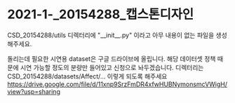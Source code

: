 # 2021-1-_20154288_캡스톤디자인
CSD_20154288/utils 디렉터리에 "\_\_init\_\_.py" 이라고 아무 내용이 없는 파일을 생성해주세요. 

돌리는데 필요한 시연용 dataset은 구글 드라이브에 올립니다. 해당 데이터셋 정책 때문에 시연 가능할 정도의 분량만 들어있고 신청으로 놔두겠습니다.
디렉터리는 CSD_20154288/datasets/Affect/... 이렇게 되도록 해주세요
https://drive.google.com/file/d/11xnp9SrzFmDR4xfwHUBNymonsmcVWigH/view?usp=sharing
